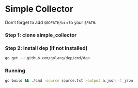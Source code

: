 # Simple Collector

Don't forget to add `$GOPATH/bin` to your `$PATH`.
### Step 1: clone simple_collector
### Step 2: install dep (if not installed)
```bash
go get -u github.com/golang/dep/cmd/dep
```

### Running
```bash
go build && ./cmd -source source.txt -output a.json -t json
```